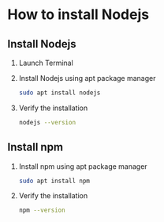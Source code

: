 How to install Nodejs
===

Install Nodejs
---

1. Launch Terminal
2. Install Nodejs using apt package manager

    ```bash
    sudo apt install nodejs
    ```
3. Verify the installation

    ```bash
    nodejs --version
    ```

Install npm
---

1. Install npm using apt package manager

    ```bash
    sudo apt install npm
    ```
2. Verify the installation

    ```bash
    npm --version
    ```
